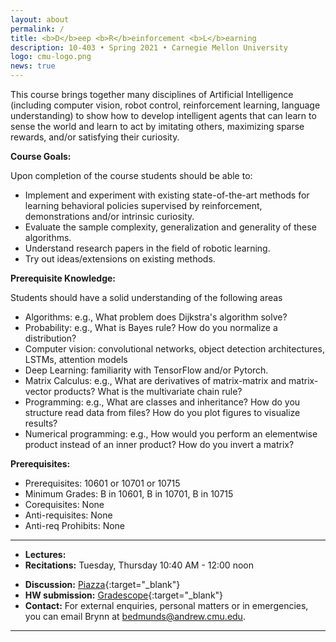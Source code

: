 ```yaml
---
layout: about
permalink: /
title: <b>D</b>eep <b>R</b>einforcement <b>L</b>earning
description: 10-403 • Spring 2021 • Carnegie Mellon University
logo: cmu-logo.png
news: true
---
```


This course brings together many disciplines of Artificial Intelligence (including computer vision, robot control, reinforcement learning, language understanding) to show how to develop intelligent agents that can learn to sense the world and learn to act by imitating others, maximizing sparse rewards, and/or satisfying their curiosity.

**Course Goals:** 

Upon completion of the course students should be able to:
- Implement and experiment with existing state-of-the-art methods for learning behavioral policies supervised by reinforcement, demonstrations and/or intrinsic curiosity.
- Evaluate the sample complexity, generalization and generality of these algorithms.
- Understand research papers in the field of robotic learning.
- Try out ideas/extensions on existing methods. 
 
**Prerequisite Knowledge:**

Students should have a solid understanding of the following areas
- Algorithms: e.g., What problem does Dijkstra's algorithm solve?
- Probability: e.g., What is Bayes rule? How do you normalize a distribution?
- Computer vision: convolutional networks, object detection architectures, LSTMs, attention models 
- Deep Learning: familiarity  with TensorFlow and/or Pytorch. 
- Matrix Calculus: e.g., What are derivatives of matrix-matrix and matrix-vector products? What is the multivariate chain rule?
- Programming: e.g., What are classes and inheritance? How do you structure read data from files? How do you plot figures to visualize results?
- Numerical programming: e.g., How would you perform an elementwise product instead of an inner product? How do you invert a matrix?

**Prerequisites:**
- Prerequisites: 10601 or 10701 or 10715
- Minimum Grades: B in 10601, B in 10701, B in 10715
- Corequisites: None
- Anti-requisites: None
- Anti-req Prohibits: None

***

- **Lectures:** 
- **Recitations:** Tuesday, Thursday 10:40 AM - 12:00 noon
<!-- - **Office Hours Location:** [Gates-Hillman Center 8228](https://goo.gl/maps/74vUj6uoaTTzYM937){:target="\_blank"} -->
- **Discussion:** [Piazza](https://piazza.com){:target="\_blank"}
- **HW submission:** [Gradescope](https://www.gradescope.com){:target="\_blank"}
- **Contact:** For external enquiries, personal matters or in emergencies, you can email Brynn at 
bedmunds@andrew.cmu.edu.

***
